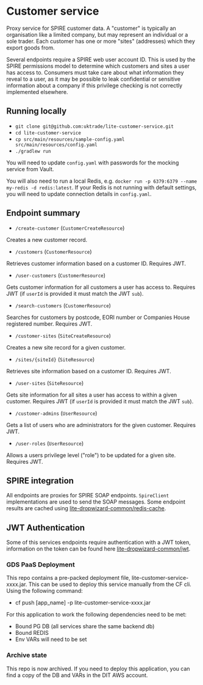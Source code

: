 # Customer service

Proxy service for SPIRE customer data. A "customer" is typically an organisation like a limited company, but may represent
an individual or a sole trader. Each customer has one or more "sites" (addresses) which they export goods from.

Several endpoints require a SPIRE web user account ID. This is used by the SPIRE permissions model to determine which
customers and sites a user has access to. Consumers must take care about what information they reveal to a user, as it
may be possible to leak confidential or sensitive information about a company if this privilege checking is not correctly
implemented elsewhere.

## Running locally

* `git clone git@github.com:uktrade/lite-customer-service.git`
* `cd lite-customer-service`
* `cp src/main/resources/sample-config.yaml src/main/resources/config.yaml`
* `./gradlew run`

You will need to update `config.yaml` with passwords for the mocking service from Vault.

You will also need to run a local Redis, e.g. `docker run -p 6379:6379 --name my-redis -d redis:latest`. If your Redis
is not running with default settings, you will need to update connection details in `config.yaml`.

## Endpoint summary

* `/create-customer` (`CustomerCreateResource`)

Creates a new customer record.

* `/customers` (`CustomerResource`)

Retrieves customer information based on a customer ID.  Requires JWT.

* `/user-customers` (`CustomerResource`)

Gets customer information for all customers a user has access to. Requires JWT (if `userId` is provided it must match the JWT `sub`).

* `/search-customers` (`CustomerResource`)

Searches for customers by postcode, EORI number or Companies House registered number. Requires JWT.

* `/customer-sites` (`SiteCreateResource`)

Creates a new site record for a given customer.

* `/sites/{siteId}` (`SiteResource`)

Retrieves site information based on a customer ID. Requires JWT.

* `/user-sites` (`SiteResource`)

Gets site information for all sites a user has access to within a given customer. Requires JWT (if `userId` is provided it must match the JWT `sub`).

* `/customer-admins` (`UserResource`)

Gets a list of users who are administrators for the given customer. Requires JWT.

* `/user-roles` (`UserResource`)

Allows a users privilege level ("role") to be updated for a given site. Requires JWT.

## SPIRE integration

All endpoints are proxies for SPIRE SOAP endpoints. `SpireClient` implementations are used to send the SOAP messages.
Some endpoint results are cached using [lite-dropwizard-common/redis-cache](https://github.com/uktrade/lite-dropwizard-common/tree/master/redis-cache).

## JWT Authentication

Some of this services endpoints require authentication with a JWT token, information on the token can be found here [lite-dropwizard-common/jwt](https://github.com/uktrade/lite-dropwizard-common/tree/master/jwt).

### GDS PaaS Deployment

This repo contains a pre-packed deployment file, lite-customer-service-xxxx.jar.  This can be used to deploy this service manually from the CF cli.  Using the following command:

* cf push [app_name] -p lite-customer-service-xxxx.jar

For this application to work the following dependencies need to be met:

* Bound PG DB (all services share the same backend db)
* Bound REDIS
* Env VARs will need to be set

### Archive state

This repo is now archived. If you need to deploy this application, you can find a copy of the DB and VARs in the DIT AWS account.
